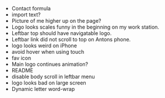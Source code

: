 * Contact formula
* import text?
* Picture of me higher up on the page?
* Logo looks scales funny in the beginning on my work station.
* Leftbar top should have navigatable logo.
* Leftbar link did not scroll to top on Antons phone.
* logo looks weird on iPhone
* avoid hover when using touch
* fav icon
* Main logo continues animation?
* README
* disable body scroll in leftbar menu
* logo looks bad on large screen
* Dynamic letter word-wrap